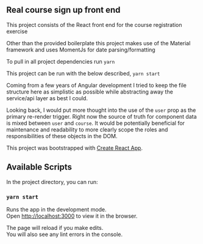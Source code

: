 ## Real course sign up front end

This project consists of the React front end for the course registration exercise

Other than the provided boilerplate this project makes use of the Material framework and uses MomentJs for date parsing/formatting

To pull in all project dependencies run `yarn`

This project can be run with the below described, `yarn start`

Coming from a few years of Angular development I tried to keep the file structure here as simplistic as possible while abstracting away the service/api layer as best I could.

Looking back, I would put more thought into the use of the `user` prop as the primary re-render trigger. Right now the source of truth for component data is mixed between `user` and `course`. It would be potentially beneficial for maintenance and readability to more clearly scope the roles and responsibilities of these objects in the DOM.


This project was bootstrapped with [Create React App](https://github.com/facebook/create-react-app).

## Available Scripts

In the project directory, you can run:

### `yarn start`

Runs the app in the development mode.<br />
Open [http://localhost:3000](http://localhost:3000) to view it in the browser.

The page will reload if you make edits.<br />
You will also see any lint errors in the console.

